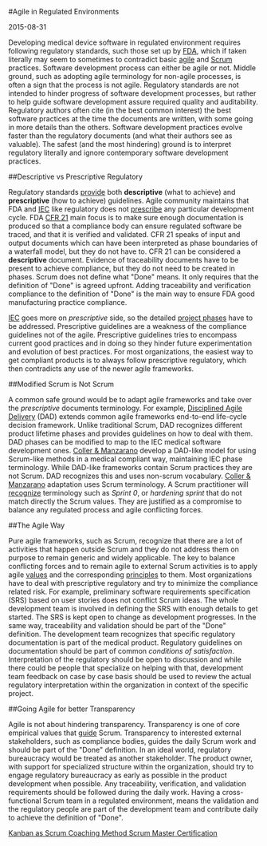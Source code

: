 #Agile in Regulated Environments

2015-08-31

<!--- tags: management agile -->

Developing medical device software in regulated environment requires following regulatory standards, such those set up by [FDA](http://www.accessdata.fda.gov/scripts/cdrh/cfdocs/cfcfr/CFRSearch.cfm?CFRPart=820&showFR=1), which if taken literally may seem to sometimes to contradict basic [agile](http://www.agilemanifesto.org/) and <a href="https://en.wikipedia.org/wiki/Scrum_(software_development)">Scrum</a> practices. Software development process can either be agile or not. Middle ground, such as adopting agile terminology for non-agile processes, is often a sign that the process is not agile. Regulatory standards are not intended to hinder progress of software development processes, but rather to help guide software development assure required quality and auditability. Regulatory authors often cite (in the best common interest) the best software practices at the time the documents are written, with some going in more details than the others. Software development practices evolve faster than the regulatory documents (and what their authors see as valuable). The safest (and the most hindering) ground is to interpret regulatory literally and ignore contemporary software development practices.

##Descriptive vs Prescriptive Regulatory

Regulatory standards [provide](http://www.ibm.com/developerworks/rational/library/compliant-agile-medical-device/) both **descriptive** (what to achieve) and **prescriptive** (how to achieve) guidelines. Agile community maintains that FDA and [IEC](https://webstore.iec.ch/publication/6792) like regulatory does not [prescribe](https://www.scrumalliance.org/community/articles/2015/march/agile-adoption-in-regulated-environments) any particular development cycle. FDA [CFR 21](http://www.accessdata.fda.gov/scripts/cdrh/cfdocs/cfcfr/CFRSearch.cfm?CFRPart=820&showFR=1) main focus is to make sure enough documentation is produced so that a compliance body can ensure regulated software be traced, and that it is verified and validated. CFR 21 speaks of input and output documents which can have been interpreted as phase boundaries of a waterfall model, but they do not have to. CFR 21 can be considered a **descriptive** document. Evidence of traceability documents have to be present to achieve compliance, but they do not need to be created in phases. Scrum does not define what "Done" means. It only requires that the definition of "Done" is agreed upfront. Adding traceability and verification compliance to the definition of "Done" is the main way to ensure FDA good manufacturing practice compliance. 

[IEC](https://webstore.iec.ch/publication/6792) goes more on *prescriptive* side, so the detailed [project phases](https://en.wikipedia.org/wiki/Project_management) have to be addressed. Prescriptive guidelines are a weakness of the compliance guidelines not of the agile. Prescriptive guidelines tries to encompass current good practices and in doing so they hinder future experimentation and evolution of best practices. For most organizations, the easiest way to get compliant products is to always follow prescriptive regulatory, which then contradicts any use of the newer agile frameworks.

##Modified Scrum is Not Scrum

A common safe ground would be to adapt agile frameworks and take over the *prescriptive* documents terminology. For example, [Disciplined Agile Delivery](https://disciplinedagiledelivery.wordpress.com/lifecycle/) (DAD) extends common agile frameworks end-to-end life-cycle decision framework. Unlike traditional Scrum, DAD recognizes different product lifetime phases and provides guidelines on how to deal with them. DAD phases can be modified to map to the IEC medical software development ones. [Coller & Manzarano](http://www.ibm.com/developerworks/rational/library/compliant-agile-medical-device/) develop a DAD-like model for using Scrum-like methods in a medical compliant way, maintaining IEC phase terminology.  While DAD-like frameworks contain Scrum practices they are not Scrum. DAD recognizes this and uses non-scrum vocabulary. [Coller & Manzarano](http://www.ibm.com/developerworks/rational/library/compliant-agile-medical-device/) adaptation uses Scrum terminology. A Scrum practitioner will [recognize](http://www.scrumguides.org/) terminology such as *Sprint 0*, or *hardening sprint* that do not match directly the Scrum values. They are justified as a compromise to balance any regulated process and agile conflicting forces.

##The Agile Way

Pure agile frameworks, such as Scrum, recognize that there are a lot of activities that happen outside Scrum and they do not address them on purpose to remain generic and widely applicable. The key to balance conflicting forces and to remain agile to external Scrum activities is to apply agile [values](http://www.agilemanifesto.org/) and the corresponding [principles](http://www.agilemanifesto.org/principles.html) to them. Most organizations have to deal with prescriptive regulatory and try to minimize the compliance related risk. For example, preliminary software requirements specification (SRS) based on user stories does not conflict Scrum ideas. The whole development team is involved in defining the SRS with enough details to get started. The SRS is kept open to change as development progresses. In the same way, traceability and validation should be part of the "Done" definition. The development team recognizes that specific regulatory documentation is part of the medical product. Regulatory guidelines on documentation should be part of common *conditions of satisfaction*. Interpretation of the regulatory should be open to discussion and while there could be people that specialize on helping with that, development team feedback on case by case basis should be used to review the actual regulatory interpretation within the organization in context of the specific project.

##Going Agile for better Transparency

Agile is not about hindering transparency. Transparency is one of core empirical values that [guide](http://www.scrumguides.org/) Scrum. Transparency to interested external stakeholders, such as compliance bodies, guides the daily Scrum work and should be part of the "Done" definition. In an ideal world, regulatory bureaucracy would be treated as another stakeholder. The product owner, with support for specialized structure within the organization, should try to engage regulatory bureaucracy as early as possible in the product development when possible. Any traceability, verification, and validation requirements should be followed during the daily work. Having a cross-functional Scrum team in a regulated environment, means the validation and the regulatory people are part of the development team and contribute daily to achieve the definition of "Done".


<ins class='nfooter'><a rel='prev' id='fprev' href='#blog/2015/2015-09-02-Kanban-as-Scrum-Coaching-Method.md'>Kanban as Scrum Coaching Method</a> <a rel='next' id='fnext' href='#blog/2015/2015-08-23-Scrum-Master-Certification.md'>Scrum Master Certification</a></ins>
